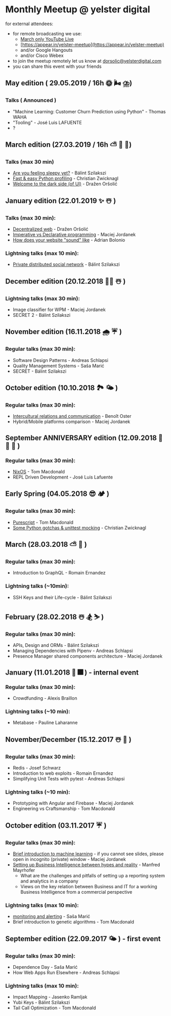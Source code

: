 # Monthly Meetup @ yelster digital

for external attendees:

- for remote broadcasting we use:
  - [March only YouTube Live](https://youtu.be/10e-BvWVTdQ)
  - [https://appear.in/yelster-meetup](https://appear.in/yelster-meetup)
  - and/or Google Hangouts
  - and/or Cisco Webex
- to join the meetup remotely let us know at dorsolic@yelsterdigital.com
- you can share this event with your friends

## May edition ( 29.05.2019 / 16h 🌞 🌬 ⛈)

### Talks ( Announced )

- "Machine Learning: Customer Churn Prediction using Python" - Thomas WAHA
- "Tooling" - José Luis LAFUENTE
- ?

## March edition (27.03.2019 / 16h ⛅ 🌿 🌷)

### Talks (max 30 min)

- [Are you feeling sleepy yet?](https://slides.com/szbalint/are-you-feeling-sleepy-yet/) - Bálint Szilakszi
- [Fast & easy Python profiling](https://github.com/yelsterdigital/monthly-meetup/blob/master/pdfs/2019_March/Fast-and-easy-Python-Profiling.pdf) - Christian Zwicknagl
- [Welcome to the dark side (of UI)](https://slides.com/glava11/darkside/) - Dražen Oršolić

## January edition (22.01.2019 ✨ ☃️ )

### Talks (max 30 min):

- [Decentralized web](https://slides.com/glava11/decentralizedweb/live#/) - Dražen Oršolić
- [Imperative vs Declarative programming](https://slides.com/maciejjordanek/imperative-vs-declarative-programming/fullscreen) - Maciej Jordanek
- [How does your website "sound" like](https://speakerdeck.com/bolonio/how-does-your-website-sound-like) - Adrian Bolonio

### Lightning talks (max 10 min):

- [Private distributed social network](https://fediverse.network/) - Bálint Szilakszi

## December edition (20.12.2018 🎅🏾 ☃️ )

### Lightning talks (max 30 min):

- Image classifier for WPM - Maciej Jordanek
- SECRET 2 - Bálint Szilakszi

## November edition (16.11.2018 🌧 ☔️ )

### Regular talks (max 30 min):

- Software Design Patterns - Andreas Schlapsi
- Quality Management Systems - Saša Marić
- SECRET - Bálint Szilakszi

## October edition (10.10.2018 🏞 🌤 )

### Regular talks (max 30 min):

- [Intercultural relations and communication](https://docs.google.com/presentation/d/10LWMO1NdYwpAAK3NY7xFwi-LIWvs5jXmJfOiYyqr96U/edit?usp=sharing) - Benoît Oster
- Hybrid/Mobile platforms comparison - Maciej Jordanek

## September ANNIVERSARY edition (12.09.2018 🚀 🎊 🎂 )

### Regular talks (max 30 min):

- [NixOS](https://docs.google.com/presentation/d/1oaLeZ83ug8pHORV6jeC7dgKqPRspBt4PKhBvJMxRO8w/edit#slide=id.p1) - Tom Macdonald
- REPL Driven Development - José Luis Lafuente

## Early Spring (04.05.2018 😎 🏕 )

### Regular talks (max 30 min):

- [Purescript](https://docs.google.com/presentation/d/1iCpu96uQpSfkOJs83J7Rx1kk9unw9BkIBi8TBJxubyw/edit?usp=sharing) - Tom Macdonald
- [Some Python gotchas & unittest mocking](https://drive.google.com/open?id=1hmKLwDSHUd0qxeU9EF8mn79ZFPpFo1e9_1C7Pg5B6yI) - Christian Zwicknagl

## March (28.03.2018 ⛅️ 🥚 )

### Regular talks (max 30 min):

- Introduction to GraphQL - Romain Ernandez

### Lightning talks (~10min):

- SSH Keys and their Life-cycle - Bálint Szilakszi

## February (28.02.2018 ☃️ 🏂 ⛷ )

### Regular talks (max 30 min):

- APIs, Design and ORMs - Bálint Szilakszi
- Managing Dependencies with Pipenv - Andreas Schlapsi
- Presence Manager shared components architecture - Maciej Jordanek

## January (11.01.2018 🎇 🎆 ) - internal event

### Regular talks (max 30 min):

- Crowdfunding - Alexis Braillon

### Lightning talks (~10 min):

- Metabase - Pauline Laharanne

## November/December (15.12.2017 ☃️ 🎄 )

### Regular talks (max 30 min):

- Redis - Josef Schwarz
- Introduction to web exploits - Romain Ernandez
- Simplifying Unit Tests with pytest - Andreas Schlapsi

### Lightning talks (~10 min):

- Prototyping with Angular and Firebase - Maciej Jordanek
- Engineering vs Craftsmanship - Tom Macdonald

## October edition (03.11.2017 ☔️ )

### Regular talks (max 30 min):

- [Brief introduction to machine learning](http://slides.com/maciejjordanek/brief-introduction-to-ml) - if you cannot see slides, please open in incognito (private) window - Maciej Jordanek
- [Setting up Business Intelligence between hypes and reality](https://docs.google.com/presentation/d/1T_sB55Q1FAuTB3EK1dJi7yyCb8aMQACwoRLcwNwwRys/edit) - Manfred Mayrhofer
  - What are the challenges and pitfalls of setting up a reporting system and analytics in a company
  - Views on the key relation between Business and IT for a working Business Intelligence from a commercial perspective

### Lightning talks (max 10 min):

- [monitoring and alerting](https://github.com/yelsterdigital/monthly-meetup/blob/master/pdfs/2017_October/monitoring-and-alerting.pdf) - Saša Marić
- Brief introduction to genetic algorithms - Tom Macdonald

## September edition (22.09.2017 🌤 ) - first event

### Regular talks (max 30 min):

- Dependence Day - Saša Marić
- How Web Apps Run Elsewhere - Andreas Schlapsi

### Lightning talks (max 10 min):

- Impact Mapping - Jasenko Ramljak
- Yubi Keys - Bálint Szilakszi
- Tail Call Optimization - Tom Macdonald
